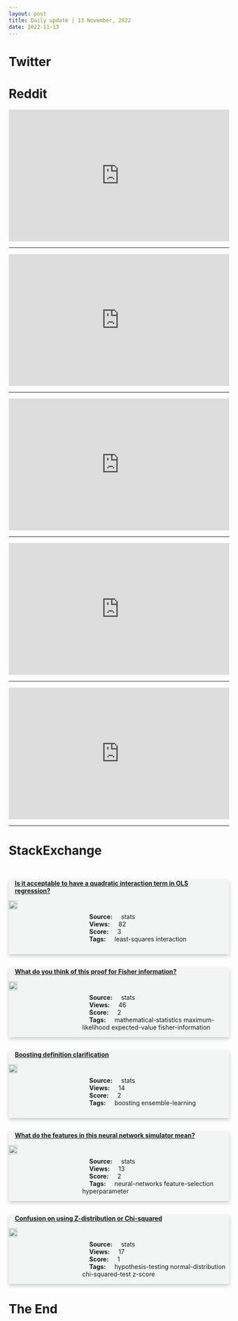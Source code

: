 ```yaml
---
layout: post
title: Daily update | 13 November, 2022
date: 2022-11-13
---
```


<script async src="https://platform.twitter.com/widgets.js" charset="utf-8"></script>


<script src='https://storage.ko-fi.com/cdn/scripts/overlay-widget.js'></script>
<script>
  kofiWidgetOverlay.draw('themldojo', {
    'type': 'floating-chat',
    'floating-chat.donateButton.text': 'Support me',
    'floating-chat.donateButton.background-color': '#f45d22',
    'floating-chat.donateButton.text-color': '#fff'
  });
</script>

# Twitter 

<blockquote class="twitter-tweet"><a href="https://twitter.com/JenniferSey/status/1591491997239418880"></a></blockquote>

<blockquote class="twitter-tweet"><a href="https://twitter.com/MarioNawfal/status/1591407765008048128"></a></blockquote>

<blockquote class="twitter-tweet"><a href="https://twitter.com/KirkDBorne/status/1591450991966167041"></a></blockquote>

<blockquote class="twitter-tweet"><a href="https://twitter.com/Woodkid/status/1591323201292095488"></a></blockquote>

<blockquote class="twitter-tweet"><a href="https://twitter.com/svpino/status/1591415537443123200"></a></blockquote>

<blockquote class="twitter-tweet"><a href="https://twitter.com/ylecun/status/1591437636170027008"></a></blockquote>

<blockquote class="twitter-tweet"><a href="https://twitter.com/ylecun/status/1591506331428859909"></a></blockquote>

<blockquote class="twitter-tweet"><a href="https://twitter.com/ylecun/status/1591463668612730880"></a></blockquote>

<blockquote class="twitter-tweet"><a href="https://twitter.com/ylecun/status/1591286986505351168"></a></blockquote>

<blockquote class="twitter-tweet"><a href="https://twitter.com/ylecun/status/1591445732858671104"></a></blockquote>

# Reddit 

<iframe id="reddit-embed" src="https://www.redditmedia.com/r/datascience/comments/yt4380/understanding_the_harmonic_mean?ref_source=embed&amp;ref=share&amp;embed=true" sandbox="allow-scripts allow-same-origin allow-popups" style="border: none;" height="300" width="100%" scrolling="yes"></iframe>
<hr style="width:100%;text-align:left;margin-left:0">
<iframe id="reddit-embed" src="https://www.redditmedia.com/r/datascience/comments/ysugp5/anybody_work_at_a_retail_company_as_a_data?ref_source=embed&amp;ref=share&amp;embed=true" sandbox="allow-scripts allow-same-origin allow-popups" style="border: none;" height="300" width="100%" scrolling="yes"></iframe>
<hr style="width:100%;text-align:left;margin-left:0">
<iframe id="reddit-embed" src="https://www.redditmedia.com/r/MachineLearning/comments/yt6slt/relative_representations_enable_zeroshot_latent?ref_source=embed&amp;ref=share&amp;embed=true" sandbox="allow-scripts allow-same-origin allow-popups" style="border: none;" height="300" width="100%" scrolling="yes"></iframe>
<hr style="width:100%;text-align:left;margin-left:0">
<iframe id="reddit-embed" src="https://www.redditmedia.com/r/dataengineering/comments/yt56bf/a_stepbystep_tutorial_on_how_to_build_a_web?ref_source=embed&amp;ref=share&amp;embed=true" sandbox="allow-scripts allow-same-origin allow-popups" style="border: none;" height="300" width="100%" scrolling="yes"></iframe>
<hr style="width:100%;text-align:left;margin-left:0">
<iframe id="reddit-embed" src="https://www.redditmedia.com/r/MachineLearning/comments/ytbky9/project_erlang_based_framework_to_replace?ref_source=embed&amp;ref=share&amp;embed=true" sandbox="allow-scripts allow-same-origin allow-popups" style="border: none;" height="300" width="100%" scrolling="yes"></iframe>
<hr style="width:100%;text-align:left;margin-left:0">

<style>
.card {
box-shadow: 0 4px 8px 0 rgba(0,0,0,0.2);
transition: 0.3s;
width: 100%;
background-color: #F3F4F4;
}
p{
    margin-left:  3em;
    padding-top: 1em;
}
.part2{
    display: grid;
    grid-template-columns: 1fr 3fr;
}
h4{
    margin: 1em;
}

.card:hover {
box-shadow: 0 8px 16px 0 rgba(0,0,0,0.2);
}
b {
padding: 2px 16px;
}
</style>
  
# StackExchange 


  <br>
  <div class="card">
  <h4><a href='https://stats.stackexchange.com/questions/595442/is-it-acceptable-to-have-a-quadratic-interaction-term-in-ols-regression'>Is it acceptable to have a quadratic interaction term in OLS regression?</a></h4> 
  <div class="part2">
      <img src="https://cdn.sstatic.net/Sites/stats/Img/apple-touch-icon@2.png?v=344f57aa10cc" alt="Img missing!" style="width:40%">
      <p><b>Source:</b> stats<br><b>Views:</b> 82<br><b>Score:</b> 3<br><b>Tags:</b> <span class="badge badge-dark">least-squares</span> <span class="badge badge-dark">interaction</span></p> 
  </div>
  </div>
      
  <br>
  <div class="card">
  <h4><a href='https://stats.stackexchange.com/questions/595461/what-do-you-think-of-this-proof-for-fisher-information'>What do you think of this proof for Fisher information?</a></h4> 
  <div class="part2">
      <img src="https://cdn.sstatic.net/Sites/stats/Img/apple-touch-icon@2.png?v=344f57aa10cc" alt="Img missing!" style="width:40%">
      <p><b>Source:</b> stats<br><b>Views:</b> 46<br><b>Score:</b> 2<br><b>Tags:</b> <span class="badge badge-dark">mathematical-statistics</span> <span class="badge badge-dark">maximum-likelihood</span> <span class="badge badge-dark">expected-value</span> <span class="badge badge-dark">fisher-information</span></p> 
  </div>
  </div>
      
  <br>
  <div class="card">
  <h4><a href='https://stats.stackexchange.com/questions/595482/boosting-definition-clarification'>Boosting definition clarification</a></h4> 
  <div class="part2">
      <img src="https://cdn.sstatic.net/Sites/stats/Img/apple-touch-icon@2.png?v=344f57aa10cc" alt="Img missing!" style="width:40%">
      <p><b>Source:</b> stats<br><b>Views:</b> 14<br><b>Score:</b> 2<br><b>Tags:</b> <span class="badge badge-dark">boosting</span> <span class="badge badge-dark">ensemble-learning</span></p> 
  </div>
  </div>
      
  <br>
  <div class="card">
  <h4><a href='https://stats.stackexchange.com/questions/595441/what-do-the-features-in-this-neural-network-simulator-mean'>What do the features in this neural network simulator mean?</a></h4> 
  <div class="part2">
      <img src="https://cdn.sstatic.net/Sites/stats/Img/apple-touch-icon@2.png?v=344f57aa10cc" alt="Img missing!" style="width:40%">
      <p><b>Source:</b> stats<br><b>Views:</b> 13<br><b>Score:</b> 2<br><b>Tags:</b> <span class="badge badge-dark">neural-networks</span> <span class="badge badge-dark">feature-selection</span> <span class="badge badge-dark">hyperparameter</span></p> 
  </div>
  </div>
      
  <br>
  <div class="card">
  <h4><a href='https://stats.stackexchange.com/questions/595457/confusion-on-using-z-distribution-or-chi-squared'>Confusion on using Z-distribution or Chi-squared</a></h4> 
  <div class="part2">
      <img src="https://cdn.sstatic.net/Sites/stats/Img/apple-touch-icon@2.png?v=344f57aa10cc" alt="Img missing!" style="width:40%">
      <p><b>Source:</b> stats<br><b>Views:</b> 17<br><b>Score:</b> 1<br><b>Tags:</b> <span class="badge badge-dark">hypothesis-testing</span> <span class="badge badge-dark">normal-distribution</span> <span class="badge badge-dark">chi-squared-test</span> <span class="badge badge-dark">z-score</span></p> 
  </div>
  </div>
      
# The End